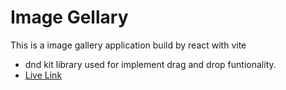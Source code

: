 # Image Gellary

This is a image gallery application build by react with vite


- dnd kit library used for implement drag and drop funtionality.
- [Live Link](https://image-gallery-dnd-kit.netlify.app/)
